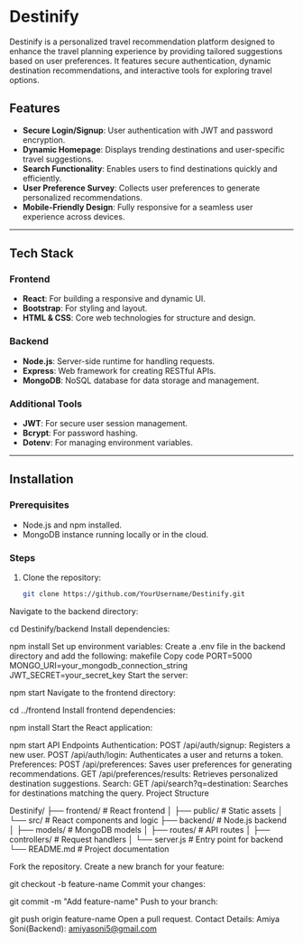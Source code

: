 # Destinify

Destinify is a personalized travel recommendation platform designed to enhance the travel planning experience by providing tailored suggestions based on user preferences. It features secure authentication, dynamic destination recommendations, and interactive tools for exploring travel options.

## Features

- **Secure Login/Signup**: User authentication with JWT and password encryption.
- **Dynamic Homepage**: Displays trending destinations and user-specific travel suggestions.
- **Search Functionality**: Enables users to find destinations quickly and efficiently.
- **User Preference Survey**: Collects user preferences to generate personalized recommendations.
- **Mobile-Friendly Design**: Fully responsive for a seamless user experience across devices.

---

## Tech Stack

### Frontend
- **React**: For building a responsive and dynamic UI.
- **Bootstrap**: For styling and layout.
- **HTML & CSS**: Core web technologies for structure and design.

### Backend
- **Node.js**: Server-side runtime for handling requests.
- **Express**: Web framework for creating RESTful APIs.
- **MongoDB**: NoSQL database for data storage and management.

### Additional Tools
- **JWT**: For secure user session management.
- **Bcrypt**: For password hashing.
- **Dotenv**: For managing environment variables.

---

## Installation

### Prerequisites
- Node.js and npm installed.
- MongoDB instance running locally or in the cloud.

### Steps
1. Clone the repository:
   ```bash
   git clone https://github.com/YourUsername/Destinify.git
Navigate to the backend directory:

cd Destinify/backend
Install dependencies:

npm install
Set up environment variables:
Create a .env file in the backend directory and add the following:
makefile
Copy code
PORT=5000
MONGO_URI=your_mongodb_connection_string
JWT_SECRET=your_secret_key
Start the server:

npm start
Navigate to the frontend directory:

cd ../frontend
Install frontend dependencies:

npm install
Start the React application:

npm start
API Endpoints
Authentication:
POST /api/auth/signup: Registers a new user.
POST /api/auth/login: Authenticates a user and returns a token.
Preferences:
POST /api/preferences: Saves user preferences for generating recommendations.
GET /api/preferences/results: Retrieves personalized destination suggestions.
Search:
GET /api/search?q=destination: Searches for destinations matching the query.
Project Structure

Destinify/
├── frontend/         # React frontend
│   ├── public/       # Static assets
│   └── src/          # React components and logic
├── backend/          # Node.js backend
│   ├── models/       # MongoDB models
│   ├── routes/       # API routes
│   ├── controllers/  # Request handlers
│   └── server.js     # Entry point for backend
└── README.md         # Project documentation

Fork the repository.
Create a new branch for your feature:

git checkout -b feature-name
Commit your changes:

git commit -m "Add feature-name"
Push to your branch:

git push origin feature-name
Open a pull request.
Contact Details:
Amiya Soni(Backend): amiyasoni5@gmail.com
